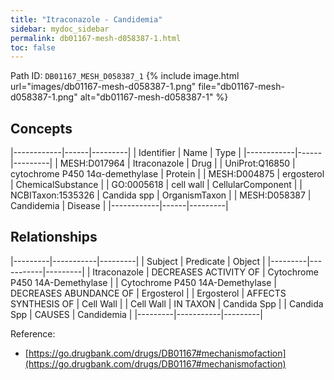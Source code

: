 ```yaml
---
title: "Itraconazole - Candidemia"
sidebar: mydoc_sidebar
permalink: db01167-mesh-d058387-1.html
toc: false 
---
```



Path ID: `DB01167_MESH_D058387_1`
{% include image.html url="images/db01167-mesh-d058387-1.png" file="db01167-mesh-d058387-1.png" alt="db01167-mesh-d058387-1" %}

## Concepts

|------------|------|---------|
| Identifier | Name | Type    |
|------------|------|---------|
| MESH:D017964 | Itraconazole | Drug |
| UniProt:Q16850 | cytochrome P450 14α-demethylase | Protein |
| MESH:D004875 | ergosterol | ChemicalSubstance |
| GO:0005618 | cell wall | CellularComponent |
| NCBITaxon:1535326 | Candida spp | OrganismTaxon |
| MESH:D058387 | Candidemia | Disease |
|------------|------|---------|

## Relationships

|---------|-----------|---------|
| Subject | Predicate | Object  |
|---------|-----------|---------|
| Itraconazole | DECREASES ACTIVITY OF | Cytochrome P450 14Α-Demethylase |
| Cytochrome P450 14Α-Demethylase | DECREASES ABUNDANCE OF | Ergosterol |
| Ergosterol | AFFECTS SYNTHESIS OF | Cell Wall |
| Cell Wall | IN TAXON | Candida Spp |
| Candida Spp | CAUSES | Candidemia |
|---------|-----------|---------|

Reference: 
  - [https://go.drugbank.com/drugs/DB01167#mechanismofaction](https://go.drugbank.com/drugs/DB01167#mechanismofaction)
